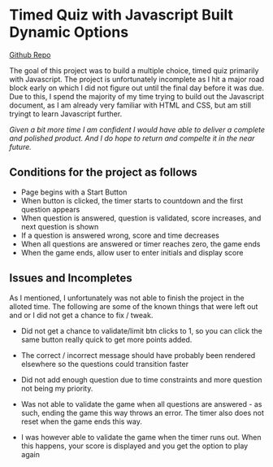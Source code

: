 # Timed Quiz with Javascript Built Dynamic Options

[Github Repo](https://rojorevolution.github.io/004_Code_Quiz/)

The goal of this project was to build a multiple choice, timed quiz primarily with Javascript. The project is unfortunately incomplete as I hit a major road block early on which I did not figure out until the final day before it was due. Due to this, I spend the majority of my time trying to build out the Javascript document, as I am already very familiar with HTML and CSS, but am still tryingt to learn Javascript further. 

*Given a bit more time I am confident I would have able to deliver a complete and polished product. And I do hope to return and compelte it in the near future.*

## Conditions for the project as follows

- Page begins with a Start Button
- When button is clicked, the timer starts to countdown and the first question appears
- When question is answered, question is validated, score increases, and next question is shown
- If a question is answered wrong, score and time decreases
- When all questions are answered or timer reaches zero, the game ends 
- When the game ends, allow user to enter initials and display score

## Issues and Incompletes

As I mentioned, I unfortunately was not able to finish the project in the alloted time. The following are some of the known things that were left out and or I did not get a chance to fix / tweak.

- Did not get a chance to validate/limit btn clicks to 1, so you can click the same button really quick to get more points added.

- The correct / incorrect message should have probably been rendered elsewhere so the questions could transition faster

- Did not add enough question due to time constraints and more question not being my priority.

- Was not able to validate the game when all questions are answered - as such, ending the game this way throws an error. The timer also does not reset when the game ends this way.

- I was however able to validate the game when the timer runs out. When this happens, your score is displayed and you get the option to play again